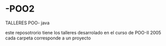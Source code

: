 # -POO2
TALLERES POO- java

este reposotrorio tiene los talleres desarrolado en el curso de POO-II 2005
cada carpeta corresponde a un proyecto

